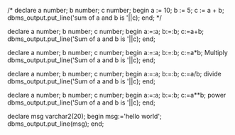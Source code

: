 /*
declare 
a number;
b number;
c number;
begin
a := 10;
b := 5;
c := a + b;
dbms_output.put_line('sum of a and b is '||c);
end;
*/

declare
a number;
b number;
c number;
begin
a:=:a;
b:=:b;
c:=a+b;
dbms_output.put_line('Sum of a and b is '||c);
end;

declare
a number;
b number;
c number;
begin
a:=:a;
b:=:b;
c:=a*b; Multiply
dbms_output.put_line('Sum of a and b is '||c);
end;

declare
a number;
b number;
c number;
begin
a:=:a;
b:=:b;
c:=a/b; divide
dbms_output.put_line('Sum of a and b is '||c);
end;

declare
a number;
b number;
c number;
begin
a:=:a;
b:=:b;
c:=a**b; power 
dbms_output.put_line('Sum of a and b is '||c);
end;

declare 
msg varchar2(20);
begin
msg:='hello world';
dbms_output.put_line(msg);
end;
